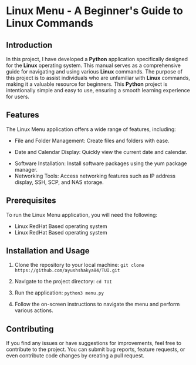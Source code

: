 # Linux Menu - A Beginner's Guide to Linux Commands

## Introduction
In this project, I have developed a **Python** application specifically designed for the **Linux** operating system. This manual serves as a comprehensive guide for navigating and using various **Linux** commands. The purpose of this project is to assist individuals who are unfamiliar with **Linux** commands, making it a valuable resource for beginners. This **Python** project is intentionally simple and easy to use, ensuring a smooth learning experience for users.

## Features
The Linux Menu application offers a wide range of features, including:
- File and Folder Management: Create files and folders with ease.
* Date and Calendar Display: Quickly view the current date and calendar.
+ Software Installation: Install software packages using the yum package manager.
+ Networking Tools: Access networking features such as IP address display, SSH, SCP, and NAS storage.

## Prerequisites
To run the Linux Menu application, you will need the following:
+ Linux RedHat Based operating system
+ Linux RedHat Based operating system

## Installation and Usage
1. Clone the repository to your local machine:
   ``` git clone https://github.com/ayushshakya84/TUI.git ```

2. Navigate to the project directory:
   ``` cd TUI ```

3. Run the application:
``` python3 menu.py ```

4. Follow the on-screen instructions to navigate the menu and perform various actions.

## Contributing
If you find any issues or have suggestions for improvements, feel free to contribute to the project. You can submit bug reports, feature requests, or even contribute code changes by creating a pull request.

